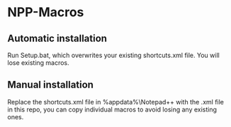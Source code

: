 # NPP-Macros
## Automatic installation
Run Setup.bat, which overwrites your existing shortcuts.xml file. You will lose existing macros.
## Manual installation
Replace the shortcuts.xml file in %appdata%\Notepad++ with the .xml file in this repo, you can copy individual macros to avoid losing any existing ones.